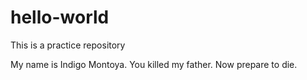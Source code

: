 # hello-world
This is a practice repository

My name is Indigo Montoya.  You killed my father.  Now prepare to die.
